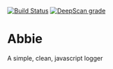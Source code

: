 [![Build Status](https://travis-ci.com/jamesinaxx/CleanLogger.svg?branch=public)](https://travis-ci.com/jamesinaxx/CleanLogger) [![DeepScan grade](https://deepscan.io/api/teams/11350/projects/15790/branches/322064/badge/grade.svg)](https://deepscan.io/dashboard#view=project&tid=11350&pid=15790&bid=322064)

# Abbie
A simple, clean, javascript logger
